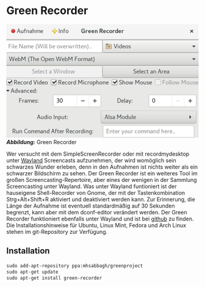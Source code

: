 # Green Recorder

![Green Recorder](images/greenrecorder.png)    
***Abbildung:*** Green Recorder

Wer versucht mit dem SimpleScreenRecorder oder mit recordmydesktop unter [Wayland](https://de.wikipedia.org/wiki/Wayland_(Anzeige-Server)) Screencasts aufzunehmen, 
der wird womöglich sein schwarzes Wunder erleben, denn in den Aufnahmen ist nichts weiter als ein schwarzer Bildschirm zu sehen.
Der Green Recorder ist ein weiteres Tool im großen Screencasting-Repertoire, aber eines der wenigen in der Sammlung
Screencasting unter Wayland. Was unter Wayland funtioniert ist der hauseigene Shell-Recorder von Gnome, der mit der
Tastenkombination Strg+Alt+Shift+R aktiviert und deaktiviert werden kann. 
Zur Erinnerung, die Länge der Aufnahme ist eventuell standardmäßig auf 30 Sekunden begrenzt,
kann aber mit dem dconf-editor verändert werden.
Der Green Recorder funktioniert ebenfalls unter Wayland und ist bei [github](https://github.com/green-project/green-recorder) zu finden. Die Installationshinweise für Ubuntu, Linux Mint, Fedora und Arch Linux stehen im git-Repository zur Verfügung.

## Installation

```
sudo add-apt-repository ppa:mhsabbagh/greenproject
sudo apt-get update
sudo apt-get install green-recorder
```


